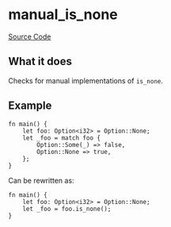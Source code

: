 # manual_is_none

[Source Code](https://github.com/software-mansion/cairo-lint/tree/main/crates/cairo-lint-core/src/lints/manual/manual_is.rs#L88)

## What it does

Checks for manual implementations of `is_none`.

## Example

```cairo
fn main() {
    let foo: Option<i32> = Option::None;
    let _foo = match foo {
        Option::Some(_) => false,
        Option::None => true,
    };
}
```

Can be rewritten as:

```cairo
fn main() {
    let foo: Option<i32> = Option::None;
    let _foo = foo.is_none();
}
```